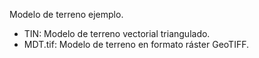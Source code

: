 Modelo de terreno ejemplo.

* TIN: Modelo de terreno vectorial triangulado.
* MDT.tif: Modelo de terreno en formato ráster GeoTIFF.
